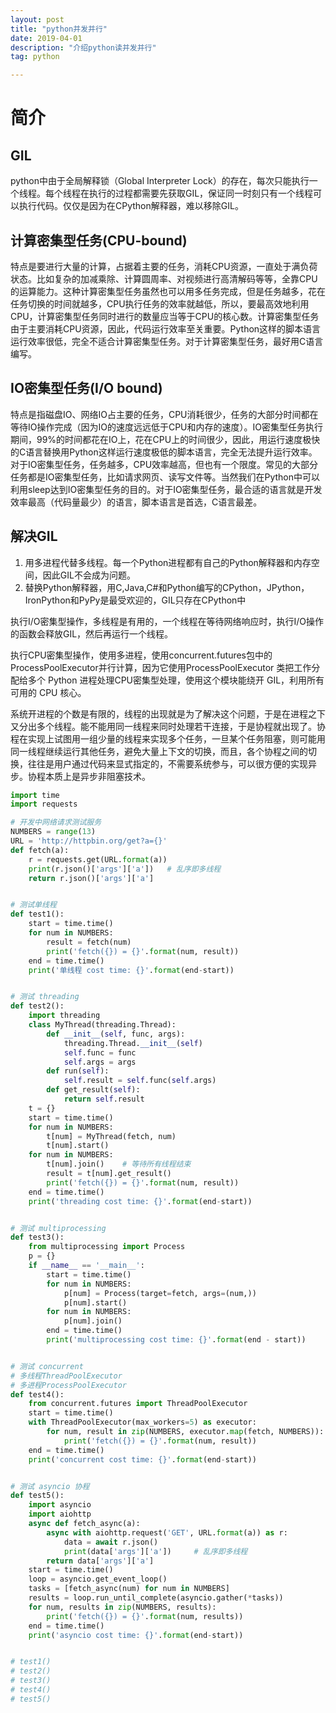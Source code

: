 ```yaml
---
layout: post
title: "python并发并行"
date: 2019-04-01
description: "介绍python读并发并行"
tag: python

---
```


# 简介

## GIL
python中由于全局解释锁（Global Interpreter Lock）的存在，每次只能执行一个线程。每个线程在执行的过程都需要先获取GIL，保证同一时刻只有一个线程可以执行代码。仅仅是因为在CPython解释器，难以移除GIL。

## 计算密集型任务(CPU-bound) 
特点是要进行大量的计算，占据着主要的任务，消耗CPU资源，一直处于满负荷状态。比如复杂的加减乘除、计算圆周率、对视频进行高清解码等等，全靠CPU的运算能力。这种计算密集型任务虽然也可以用多任务完成，但是任务越多，花在任务切换的时间就越多，CPU执行任务的效率就越低，所以，要最高效地利用CPU，计算密集型任务同时进行的数量应当等于CPU的核心数。计算密集型任务由于主要消耗CPU资源，因此，代码运行效率至关重要。Python这样的脚本语言运行效率很低，完全不适合计算密集型任务。对于计算密集型任务，最好用C语言编写。

## IO密集型任务(I/O bound)
特点是指磁盘IO、网络IO占主要的任务，CPU消耗很少，任务的大部分时间都在等待IO操作完成（因为IO的速度远远低于CPU和内存的速度）。IO密集型任务执行期间，99%的时间都花在IO上，花在CPU上的时间很少，因此，用运行速度极快的C语言替换用Python这样运行速度极低的脚本语言，完全无法提升运行效率。对于IO密集型任务，任务越多，CPU效率越高，但也有一个限度。常见的大部分任务都是IO密集型任务，比如请求网页、读写文件等。当然我们在Python中可以利用sleep达到IO密集型任务的目的。对于IO密集型任务，最合适的语言就是开发效率最高（代码量最少）的语言，脚本语言是首选，C语言最差。

## 解决GIL
1. 用多进程代替多线程。每一个Python进程都有自己的Python解释器和内存空间，因此GIL不会成为问题。 
2. 替换Python解释器，用C,Java,C#和Python编写的CPython，JPython，IronPython和PyPy是最受欢迎的，GIL只存在CPython中

执行I/O密集型操作，多线程是有用的，一个线程在等待网络响应时，执行I/O操作的函数会释放GIL，然后再运行一个线程。

执行CPU密集型操作，使用多进程，使用concurrent.futures包中的ProcessPoolExecutor并行计算，因为它使用ProcessPoolExecutor 类把工作分配给多个 Python 进程处理CPU密集型处理，使用这个模块能绕开 GIL，利用所有可用的 CPU 核心。

系统开进程的个数是有限的，线程的出现就是为了解决这个问题，于是在进程之下又分出多个线程。能不能用同一线程来同时处理若干连接，于是协程就出现了。协程在实现上试图用一组少量的线程来实现多个任务，一旦某个任务阻塞，则可能用同一线程继续运行其他任务，避免大量上下文的切换，而且，各个协程之间的切换，往往是用户通过代码来显式指定的，不需要系统参与，可以很方便的实现异步。协程本质上是异步非阻塞技术。


```python
import time
import requests

# 开发中网络请求测试服务
NUMBERS = range(13)
URL = 'http://httpbin.org/get?a={}'
def fetch(a):
    r = requests.get(URL.format(a))
    print(r.json()['args']['a'])   # 乱序即多线程
    return r.json()['args']['a']


# 测试单线程
def test1():
    start = time.time()
    for num in NUMBERS:
        result = fetch(num)
        print('fetch({}) = {}'.format(num, result))
    end = time.time()
    print('单线程 cost time: {}'.format(end-start))


# 测试 threading
def test2():
    import threading
    class MyThread(threading.Thread):
        def __init__(self, func, args):
            threading.Thread.__init__(self)
            self.func = func
            self.args = args
        def run(self):
            self.result = self.func(self.args)
        def get_result(self):
            return self.result
    t = {}
    start = time.time()
    for num in NUMBERS:
        t[num] = MyThread(fetch, num)
        t[num].start()
    for num in NUMBERS:
        t[num].join()    # 等待所有线程结束
        result = t[num].get_result()
        print('fetch({}) = {}'.format(num, result))
    end = time.time()
    print('threading cost time: {}'.format(end-start))


# 测试 multiprocessing
def test3():
    from multiprocessing import Process
    p = {}
    if __name__ == '__main__':
        start = time.time()
        for num in NUMBERS:
            p[num] = Process(target=fetch, args=(num,))
            p[num].start()
        for num in NUMBERS:
            p[num].join()
        end = time.time()
        print('multiprocessing cost time: {}'.format(end - start))


# 测试 concurrent
# 多线程ThreadPoolExecutor
# 多进程ProcessPoolExecutor
def test4():
    from concurrent.futures import ThreadPoolExecutor
    start = time.time()
    with ThreadPoolExecutor(max_workers=5) as executor:
        for num, result in zip(NUMBERS, executor.map(fetch, NUMBERS)):
            print('fetch({}) = {}'.format(num, result))
    end = time.time()
    print('concurrent cost time: {}'.format(end-start))


# 测试 asyncio 协程
def test5():
    import asyncio
    import aiohttp
    async def fetch_async(a):
        async with aiohttp.request('GET', URL.format(a)) as r:
            data = await r.json()
            print(data['args']['a'])     # 乱序即多线程
        return data['args']['a']
    start = time.time()
    loop = asyncio.get_event_loop()
    tasks = [fetch_async(num) for num in NUMBERS]
    results = loop.run_until_complete(asyncio.gather(*tasks))
    for num, results in zip(NUMBERS, results):
        print('fetch({}) = {}'.format(num, results))
    end = time.time()
    print('asyncio cost time: {}'.format(end-start))


# test1()
# test2()
# test3()
# test4()
# test5()
```

